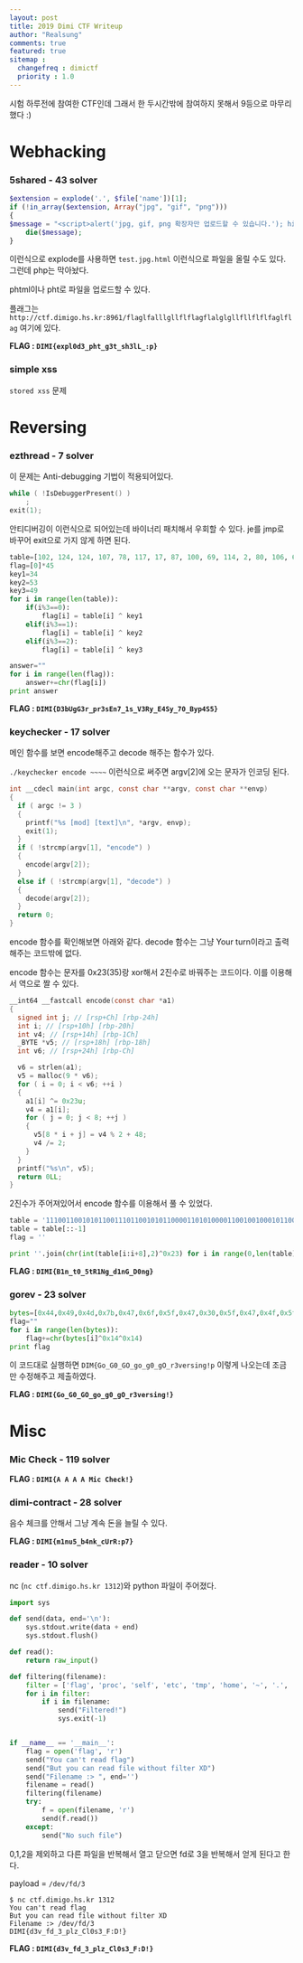 ```yaml
---
layout: post
title: 2019 Dimi CTF Writeup
author: "Realsung"
comments: true
featured: true
sitemap :
  changefreq : dimictf
  priority : 1.0
---
```


시험 하루전에 참여한 CTF인데 그래서 한 두시간밖에 참여하지 못해서 9등으로 마무리했다 :)

# Webhacking

### 5shared - 43 solver

```php
$extension = explode('.', $file['name'])[1];
if (!in_array($extension, Array("jpg", "gif", "png")))
{
$message = "<script>alert('jpg, gif, png 확장자만 업로드할 수 있습니다.'); history.back(); </script>";
    die($message);
}
```

이런식으로 explode를 사용하면 `test.jpg.html` 이런식으로 파일을 올릴 수도 있다. 그런데 php는 막아놨다. 

phtml이나 pht로 파일을 업로드할 수 있다.

플래그는 `http://ctf.dimigo.hs.kr:8961/flaglfalllgllflflagflalglgllfllflflfaglflag` 여기에 있다.

**FLAG : `DIMI{expl0d3_pht_g3t_sh3lL_:p}`**

### simple xss

`stored xss` 문제

# Reversing

### ezthread - 7 solver

이 문제는 Anti-debugging 기법이 적용되어있다.

```cpp
while ( !IsDebuggerPresent() )
    ;
exit(1);
```

안티디버깅이 이런식으로 되어있는데 바이너리 패치해서 우회할 수 있다. je를 jmp로 바꾸어 exit으로 가지 않게 하면 된다. 

```python
table=[102, 124, 124, 107, 78, 117, 17, 87, 100, 69, 114, 2, 80, 106, 65, 80, 6, 66, 103, 91, 6, 125, 4, 66, 125, 99, 2, 112, 76, 110, 103, 1, 98, 91, 106, 6, 18, 106, 115, 91, 69, 5, 113, 0, 76 ]
flag=[0]*45
key1=34
key2=53
key3=49
for i in range(len(table)):
	if(i%3==0):
		flag[i] = table[i] ^ key1
	elif(i%3==1):
		flag[i] = table[i] ^ key2
	elif(i%3==2):
		flag[i] = table[i] ^ key3

answer=""
for i in range(len(flag)):
	answer+=chr(flag[i])
print answer
```

**FLAG : `DIMI{D3bUgG3r_pr3sEn7_1s_V3Ry_E4Sy_70_Byp4S5}`**



### keychecker - 17 solver

메인 함수를 보면 encode해주고 decode 해주는 함수가 있다. 

`./keychecker encode ~~~~` 이런식으로 써주면 argv[2]에 오는 문자가 인코딩 된다.

```c
int __cdecl main(int argc, const char **argv, const char **envp)
{
  if ( argc != 3 )
  {
    printf("%s [mod] [text]\n", *argv, envp);
    exit(1);
  }
  if ( !strcmp(argv[1], "encode") )
  {
    encode(argv[2]);
  }
  else if ( !strcmp(argv[1], "decode") )
  {
    decode(argv[2]);
  }
  return 0;
}
```

encode 함수를 확인해보면 아래와 같다. decode 함수는 그냥 Your turn이라고 출력해주는 코드밖에 없다.

encode 함수는 문자를 0x23(35)랑 xor해서 2진수로 바꿔주는 코드이다. 이를 이용해서 역으로 짤 수 있다.

```c
__int64 __fastcall encode(const char *a1)
{
  signed int j; // [rsp+Ch] [rbp-24h]
  int i; // [rsp+10h] [rbp-20h]
  int v4; // [rsp+14h] [rbp-1Ch]
  _BYTE *v5; // [rsp+18h] [rbp-18h]
  int v6; // [rsp+24h] [rbp-Ch]

  v6 = strlen(a1);
  v5 = malloc(9 * v6);
  for ( i = 0; i < v6; ++i )
  {
    a1[i] ^= 0x23u;
    v4 = a1[i];
    for ( j = 0; j < 8; ++j )
    {
      v5[8 * i + j] = v4 % 2 + 48;
      v4 /= 2;
    }
  }
  printf("%s\n", v5);
  return 0LL;
}
```

2진수가 주어져있어서 encode 함수를 이용해서 풀 수 있었다.

```python
table = '1110011001010110011101100101011000011010100001100100100010110010001111101110101011001000001111100110100011101010100011100100100010110110001000100011111011100010010010001011001000100110001111101110011011001000101100100010001001111010'
table = table[::-1]
flag = ''

print ''.join(chr(int(table[i:i+8],2)^0x23) for i in range(0,len(table),8))[::-1]
```

**FLAG : `DIMI{B1n_t0_5tR1Ng_d1nG_D0ng}`**



### gorev - 23 solver

```python
bytes=[0x44,0x49,0x4d,0x7b,0x47,0x6f,0x5f,0x47,0x30,0x5f,0x47,0x4f,0x5f,0x67,0x6f,0x5f,0x67,0x30,0x5f,0x67,0x4f,0x5f,0x72,0x33,0x76,0x65,0x72,0x73,0x69,0x6e,0x67,0x21,0x70]
flag=""
for i in range(len(bytes)):
	flag+=chr(bytes[i]^0x14^0x14)
print flag
```

이 코드대로 실행하면 `DIM{Go_G0_GO_go_g0_gO_r3versing!p` 이렇게 나오는데 조금만 수정해주고 제출하였다.

**FLAG : `DIMI{Go_G0_GO_go_g0_gO_r3versing!}`**



# Misc

### Mic Check - 119 solver

**FLAG : `DIMI{A A A A Mic Check!}`**

### dimi-contract - 28 solver

음수 체크를 안해서 그냥 계속 돈을 늘릴 수 있다.

**FLAG : `DIMI{m1nu5_b4nk_cUrR:p7}`**

### reader - 10 solver

nc (`nc ctf.dimigo.hs.kr 1312`)와 python 파일이 주어졌다. 

```python
import sys

def send(data, end='\n'):
    sys.stdout.write(data + end)
    sys.stdout.flush()

def read():
    return raw_input()

def filtering(filename):
    filter = ['flag', 'proc', 'self', 'etc', 'tmp', 'home', '~', '.', '*', '?', '\\', 'x']
    for i in filter:
        if i in filename:
            send("Filtered!")
            sys.exit(-1)


if __name__ == '__main__':
    flag = open('flag', 'r')
    send("You can't read flag")
    send("But you can read file without filter XD")
    send("Filename :> ", end='')
    filename = read()
    filtering(filename)
    try:
        f = open(filename, 'r')
        send(f.read())
    except:
        send("No such file")
```

0,1,2을 제외하고 다른 파일을 반복해서 열고 닫으면 fd로 3을 반복해서 얻게 된다고  한다.

payload = `/dev/fd/3`

```
$ nc ctf.dimigo.hs.kr 1312
You can't read flag
But you can read file without filter XD
Filename :> /dev/fd/3
DIMI{d3v_fd_3_plz_Cl0s3_F:D!}
```

**FLAG : `DIMI{d3v_fd_3_plz_Cl0s3_F:D!}`**

